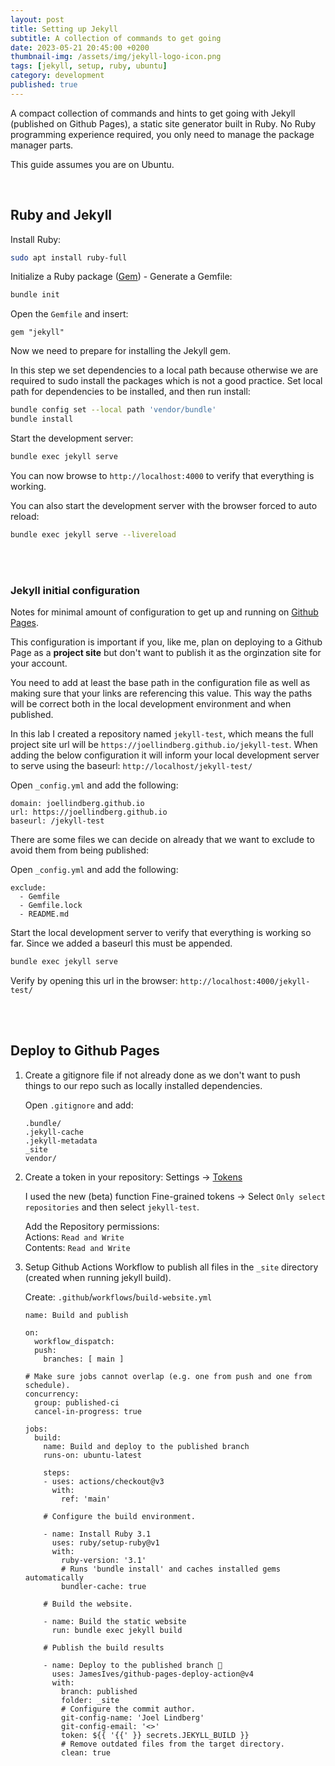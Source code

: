 ```yaml
---
layout: post
title: Setting up Jekyll
subtitle: A collection of commands to get going
date: 2023-05-21 20:45:00 +0200
thumbnail-img: /assets/img/jekyll-logo-icon.png
tags: [jekyll, setup, ruby, ubuntu]
category: development
published: true
---
```


A compact collection of commands and hints to get going with Jekyll (published on Github Pages), a static site generator built in Ruby. No Ruby programming experience required, you only need to manage the package manager parts.

This guide assumes you are on Ubuntu.

<br />

## Ruby and Jekyll

Install Ruby:
~~~bash
sudo apt install ruby-full
~~~

Initialize a Ruby package ([Gem](https://rubygems.org/)) - Generate a Gemfile:
~~~bash
bundle init
~~~

Open the `Gemfile` and insert:
~~~
gem "jekyll"
~~~

Now we need to prepare for installing the Jekyll gem.

In this step we set dependencies to a local path because otherwise we are required to sudo install the packages which is not a good practice. Set local path for dependencies to be installed, and then run install:
~~~bash
bundle config set --local path 'vendor/bundle'
bundle install
~~~

Start the development server:
~~~bash
bundle exec jekyll serve
~~~

You can now browse to `http://localhost:4000` to verify that everything is working.

You can also start the development server with the browser forced to auto reload:
~~~bash
bundle exec jekyll serve --livereload
~~~

<br />
<br />

### Jekyll initial configuration

Notes for minimal amount of configuration to get up and running on [Github Pages](https://pages.github.com/).

This configuration is important if you, like me, plan on deploying to a Github Page as a **project site** but don't want to publish it as the orginzation site for your account.

You need to add at least the base path in the configuration file as well as making sure that your links are referencing this value. This way the paths will be correct both in the local development environment and when published.

In this lab I created a repository named `jekyll-test`, which means the full project site url will be `https://joellindberg.github.io/jekyll-test`. When adding the below configuration it will inform your local development server to serve using the baseurl: `http://localhost/jekyll-test/`

Open `_config.yml` and add the following:
~~~
domain: joellindberg.github.io
url: https://joellindberg.github.io
baseurl: /jekyll-test
~~~

There are some files we can decide on already that we want to exclude to avoid them from being published:

Open `_config.yml` and add the following:
~~~
exclude:
  - Gemfile
  - Gemfile.lock
  - README.md
~~~

Start the local development server to verify that everything is working so far. Since we added a baseurl this must be appended.
~~~bash
bundle exec jekyll serve
~~~

Verify by opening this url in the browser: `http://localhost:4000/jekyll-test/`

<br />
<br />

## Deploy to Github Pages

1. Create a gitignore file if not already done as we don't want to push things to our repo such as locally installed dependencies.

    Open `.gitignore` and add:
    ~~~
    .bundle/
    .jekyll-cache
    .jekyll-metadata
    _site
    vendor/
    ~~~

2. Create a token in your repository: Settings -> [Tokens](https://github.com/settings/tokens)

    I used the new (beta) function Fine-grained tokens -> Select `Only select repositories` and then select `jekyll-test`.
    
    Add the Repository permissions: <br />
    Actions: `Read and Write` <br />
    Contents: `Read and Write`

3. Setup Github Actions Workflow to publish all files in the `_site` directory (created when running jekyll build).

    Create: `.github`/`workflows`/`build-website.yml`
    ~~~
    name: Build and publish

    on:
      workflow_dispatch:
      push:
        branches: [ main ]

    # Make sure jobs cannot overlap (e.g. one from push and one from schedule).
    concurrency:
      group: published-ci
      cancel-in-progress: true

    jobs:
      build:
        name: Build and deploy to the published branch
        runs-on: ubuntu-latest

        steps:
        - uses: actions/checkout@v3
          with:
            ref: 'main'

        # Configure the build environment.

        - name: Install Ruby 3.1
          uses: ruby/setup-ruby@v1
          with:
            ruby-version: '3.1'
            # Runs 'bundle install' and caches installed gems automatically
            bundler-cache: true

        # Build the website.

        - name: Build the static website
          run: bundle exec jekyll build

        # Publish the build results

        - name: Deploy to the published branch 🚀
          uses: JamesIves/github-pages-deploy-action@v4
          with:
            branch: published
            folder: _site
            # Configure the commit author.
            git-config-name: 'Joel Lindberg'
            git-config-email: '<>'
            token: ${{ '{{' }} secrets.JEKYLL_BUILD }}
            # Remove outdated files from the target directory.
            clean: true
    ~~~

<br />
<br />
